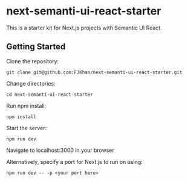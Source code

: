 # next-semanti-ui-react-starter

This is a starter kit for Next.js projects with Semantic UI React.

## Getting Started

Clone the repository:

 ```
 git clone git@github.com:FJKhan/next-semanti-ui-react-starter.git
 ```

Change directories:

 ```
 cd next-semanti-ui-react-starter
 ```

Run npm install:

  ```
  npm install
  ```

Start the server:

  ```
  npm run dev
  ```


Navigate to localhost:3000 in your browser

Alternatively, specify a port for Next.js to run on using:

```
npm run dev -- -p <your port here>
```
